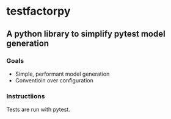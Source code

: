# testfactorpy
## A python library to simplify pytest model generation

### Goals
- Simple, performant model generation
- Conventioin over configuration

### Instructiions
Tests are run with pytest.